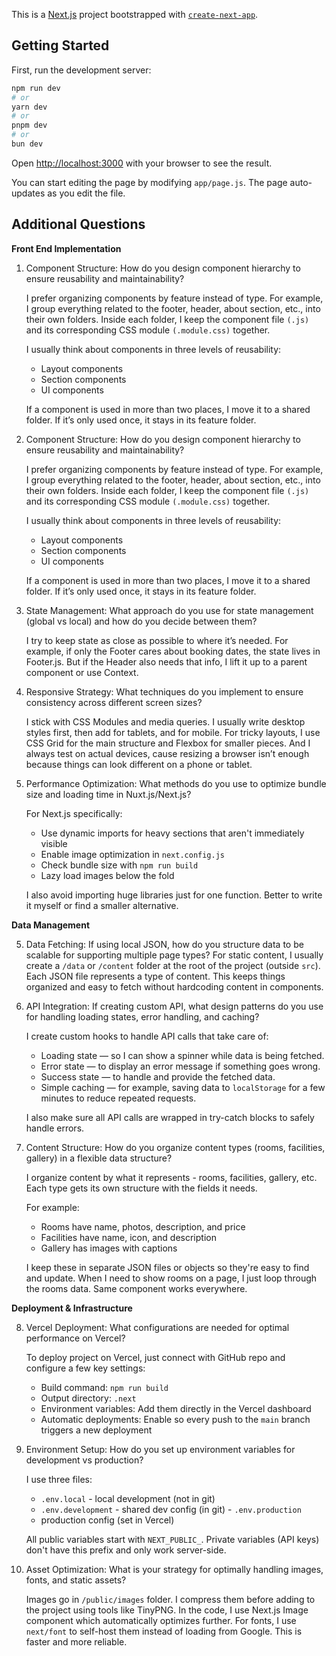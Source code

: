 This is a [Next.js](https://nextjs.org) project bootstrapped with [`create-next-app`](https://nextjs.org/docs/app/api-reference/cli/create-next-app).

## Getting Started

First, run the development server:

```bash
npm run dev
# or
yarn dev
# or
pnpm dev
# or
bun dev
```

Open [http://localhost:3000](http://localhost:3000) with your browser to see the result.

You can start editing the page by modifying `app/page.js`. The page auto-updates as you edit the file.

<!-- This project uses [`next/font`](https://nextjs.org/docs/app/building-your-application/optimizing/fonts) to automatically optimize and load [Geist](https://vercel.com/font), a new font family for Vercel. -->


## Additional Questions

**Front End Implementation**

1.  Component Structure: How do you design component hierarchy to ensure reusability and maintainability?

    I prefer organizing components by feature instead of type. For example, I group everything related to the footer, header, about section, etc., into their own folders. Inside each folder, I keep the component file `(.js)` and its corresponding CSS module `(.module.css)` together.

    I usually think about components in three levels of reusability:
    - Layout components 
    - Section components 
    - UI components 

    If a component is used in more than two places, I move it to a shared folder. If it’s only used once, it stays in its feature folder. 

1.  Component Structure: How do you design component hierarchy to ensure reusability and maintainability?

    I prefer organizing components by feature instead of type. For example, I group everything related to the footer, header, about section, etc., into their own folders. Inside each folder, I keep the component file `(.js)` and its corresponding CSS module `(.module.css)` together.

    I usually think about components in three levels of reusability:
    - Layout components 
    - Section components 
    - UI components 

    If a component is used in more than two places, I move it to a shared folder. If it’s only used once, it stays in its feature folder. 

2.  State Management: What approach do you use for state management (global vs local) and how do you decide between them?

    I try to keep state as close as possible to where it’s needed. For example, if only the Footer cares about booking dates, the state lives in Footer.js. But if the Header also needs that info, I lift it up to a parent component or use Context.

3.  Responsive Strategy: What techniques do you implement to ensure consistency across different screen sizes?

    I stick with CSS Modules and media queries. I usually write desktop styles first, then add for tablets, and for mobile.
    For tricky layouts, I use CSS Grid for the main structure and Flexbox for smaller pieces. And I always test on actual devices, cause resizing a browser isn’t enough because things can look different on a phone or tablet.

4.  Performance Optimization: What methods do you use to optimize bundle size and loading time in Nuxt.js/Next.js?

    For Next.js specifically:

    - Use dynamic imports for heavy sections that aren't immediately visible
    - Enable image optimization in `next.config.js`
    - Check bundle size with `npm run build`
    - Lazy load images below the fold

    I also avoid importing huge libraries just for one function. Better to write it myself or find a smaller alternative.

**Data Management**

5.  Data Fetching: If using local JSON, how do you structure data to be scalable for supporting multiple page types?
    For static content, I usually create a `/data` or `/content` folder at the root of the project (outside `src`). Each JSON file represents a type of content. This keeps things organized and easy to fetch without hardcoding content in components.

6.  API Integration: If creating custom API, what design patterns do you use for handling loading states, error handling, and       caching?

    I create custom hooks to handle API calls that take care of:

    - Loading state — so I can show a spinner while data is being fetched.
    - Error state — to display an error message if something goes wrong.
    - Success state — to handle and provide the fetched data.
    - Simple caching — for example, saving data to `localStorage` for a few minutes to reduce repeated requests.

    I also make sure all API calls are wrapped in try-catch blocks to safely handle errors.

7.  Content Structure: How do you organize content types (rooms, facilities, gallery) in a flexible data structure?
    
    I organize content by what it represents - rooms, facilities, gallery, etc. Each type gets its own structure with the fields it needs.

    For example:
    - Rooms have name, photos, description, and price
    - Facilities have name, icon, and description
    - Gallery has images with captions
    
    I keep these in separate JSON files or objects so they're easy to find and update. When I need to show rooms on a page, I just loop through the rooms data. Same component works everywhere.

**Deployment & Infrastructure**

8.	Vercel Deployment: What configurations are needed for optimal performance on Vercel?
    
    To deploy project on Vercel, just connect with GitHub repo and configure a few key settings:
    - Build command: `npm run build`
    - Output directory: `.next`
    - Environment variables: Add them directly in the Vercel dashboard
    - Automatic deployments: Enable so every push to the `main` branch triggers a new deployment

9.	Environment Setup: How do you set up environment variables for development vs production?

    I use three files: 
    - `.env.local` - local development (not in git) 
    - `.env.development` - shared dev config (in git) - `.env.production` 
    - production config (set in Vercel) 

    All public variables start with `NEXT_PUBLIC_`. Private variables (API keys) don't have this prefix and only work server-side.

10.	Asset Optimization: What is your strategy for optimally handling images, fonts, and static assets?
    
    Images go in `/public/images` folder. I compress them before adding to the project using tools like TinyPNG. In the code, I use Next.js Image component which automatically optimizes further. 
    For fonts, I use `next/font` to self-host them instead of loading from Google. This is faster and more reliable.


<!-- ## Learn More

To learn more about Next.js, take a look at the following resources:

- [Next.js Documentation](https://nextjs.org/docs) - learn about Next.js features and API.
- [Learn Next.js](https://nextjs.org/learn) - an interactive Next.js tutorial.

You can check out [the Next.js GitHub repository](https://github.com/vercel/next.js) - your feedback and contributions are welcome! -->

<!-- ## Deploy on Vercel

The easiest way to deploy your Next.js app is to use the [Vercel Platform](https://vercel.com/new?utm_medium=default-template&filter=next.js&utm_source=create-next-app&utm_campaign=create-next-app-readme) from the creators of Next.js.

Check out our [Next.js deployment documentation](https://nextjs.org/docs/app/building-your-application/deploying) for more details. -->


